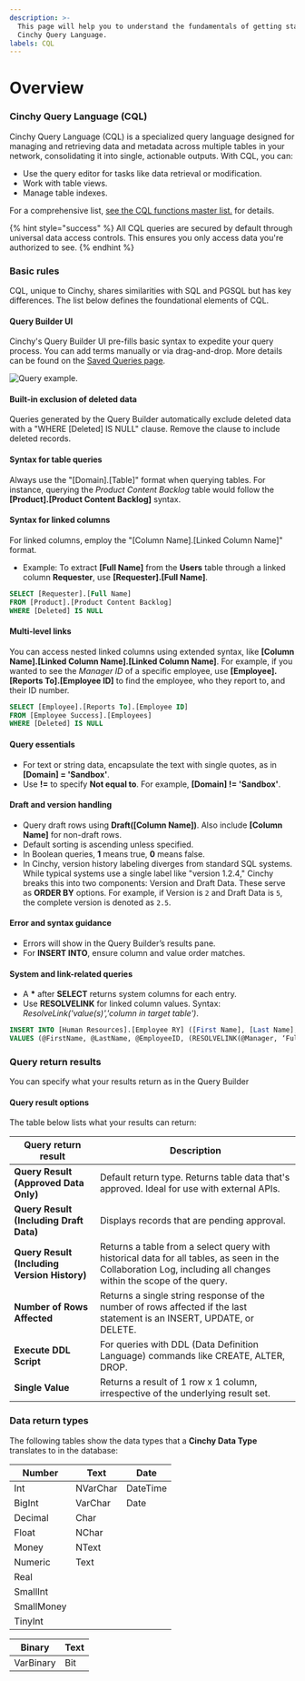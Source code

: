 ```yaml
---
description: >-
  This page will help you to understand the fundamentals of getting started with
  Cinchy Query Language.
labels: CQL
---
```


# Overview

### Cinchy Query Language (CQL) <a href="#1.-introduction" id="1.-introduction"></a>

Cinchy Query Language (CQL) is a specialized query language designed for managing and retrieving data and metadata across multiple tables in your network, consolidating it into single, actionable outputs. With CQL, you can:

- Use the query editor for tasks like data retrieval or modification.
- Work with table views.
- Manage table indexes.

For a comprehensive list, [see the CQL functions master list.​](cql-functions-master-list.md) for details.

{% hint style="success" %}
All CQL queries are secured by default through universal data access controls. This ensures you only access data you're authorized to see.
{% endhint %}

### Basic rules <a href="#2.-basic-rules-of-cql" id="2.-basic-rules-of-cql"></a>

CQL, unique to Cinchy, shares similarities with SQL and PGSQL but has key differences. The list below defines the foundational elements of CQL.

#### Query Builder UI

Cinchy's Query Builder UI pre-fills basic syntax to expedite your query process. You can add terms manually or via drag-and-drop. More details can be found on the [Saved Queries page](https://cinchy.gitbook.io/guides-for-using-cinchy/builder-guides/saved-queries).

![Query example.](https://762429502-files.gitbook.io/~/files/v0/b/gitbook-x-prod.appspot.com/o/spaces%2F-MBtHkNqYteSDPDzpqqZ%2Fuploads%2FXPwQAuVPRZiEd8cM1N6p%2Fimage.png?alt=media&token=90cfce6d-cc3f-46dd-98a1-8392b7d88938)

#### Built-in exclusion of deleted data
Queries generated by the Query Builder automatically exclude deleted data with a "WHERE [Deleted] IS NULL" clause. Remove the clause to include deleted records.

#### Syntax for table queries

Always use the "[Domain].[Table]" format when querying tables. For instance, querying the _Product Content Backlog_ table would follow the **[Product].[Product Content Backlog]** syntax.

#### Syntax for linked columns

For linked columns, employ the "[Column Name].[Linked Column Name]" format.
- Example: To extract **[Full Name]** from the **Users** table through a linked column **Requester**, use **[Requester].[Full Name]**.

```sql
SELECT [Requester].[Full Name]
FROM [Product].[Product Content Backlog]
WHERE [Deleted] IS NULL
```

#### Multi-level links

You can access nested linked columns using extended syntax, like **[Column Name].[Linked Column Name].[Linked Column Name]**. For example, if you wanted to see the _Manager ID_ of a specific employee, use **[Employee].[Reports To].[Employee ID]** to find the employee, who they report to, and their ID number.

```sql
SELECT [Employee].[Reports To].[Employee ID]
FROM [Employee Success].[Employees]
WHERE [Deleted] IS NULL
```
#### Query essentials

- For text or string data, encapsulate the text with single quotes, as in **[Domain] = 'Sandbox'**.
- Use **!=** to specify **Not equal to**. For example, **[Domain] != 'Sandbox'**.

#### Draft and version handling
- Query draft rows using **Draft([Column Name])**. Also include **[Column Name]** for non-draft rows.
- Default sorting is ascending unless specified.
- In Boolean queries, **1** means true, **0** means false.
- In Cinchy, version history labeling diverges from standard SQL systems. While typical systems use a single label like "version 1.2.4," Cinchy breaks this into two components: Version and Draft Data. These serve as **ORDER BY** options. For example, if Version is `2` and Draft Data is `5`, the complete version is denoted as `2.5`.

#### Error and syntax guidance

- Errors will show in the Query Builder’s results pane.
- For **INSERT INTO**, ensure column and value order matches.

#### System and link-related queries

- A **\*** after **SELECT** returns system columns for each entry.
- Use **RESOLVELINK** for linked column values. Syntax: _ResolveLink('value(s)','column in target table')_.

```sql
INSERT INTO [Human Resources].[Employee RY] ([First Name], [Last Name], [Employee ID], [Manager])
VALUES (@FirstName, @LastName, @EmployeeID, (RESOLVELINK(@Manager, ‘Full Name’))
```


### Query return results <a href="#3.-query-return-results" id="3.-query-return-results"></a>

You can specify what your results return as in the Query Builder

#### Query result options

The table below lists what your results can return:

| Query return result                                    | Description                                                                                                    |
| ------------------------------------------ | -------------------------------------------------------------------------------------------------------------- |
| **Query Result (Approved Data Only)**                | Default return type. Returns table data that's approved. Ideal for use with external APIs.                                          |
| **Query Result (Including Draft Data)**                             | Displays records that are pending approval.                                                                    |
| **Query Result (Including Version History)**                           | Returns a table from a select query with historical data for all tables, as seen in the Collaboration Log, including all changes within the scope of the query.                       |
| **Number of Rows Affected**                              | Returns a single string response of the number of rows affected if the last statement is an INSERT, UPDATE, or DELETE.                    |
| **Execute DDL Script**                           | For queries with DDL (Data Definition Language) commands like CREATE, ALTER, DROP.                              |
| **Single Value**                           | Returns a result of 1 row x 1 column, irrespective of the underlying result set.                         |
### Data return types <a href="#3.-data-return-types" id="3.-data-return-types"></a>

The following tables show the data types that a **Cinchy Data Type** translates to in the database:

| Number     | Text     | Date     |
| ---------- | -------- | -------- |
| Int        | NVarChar | DateTime |
| BigInt     | VarChar  | Date     |
| Decimal    | Char     | ​        |
| Float      | NChar    | ​        |
| Money      | NText    | ​        |
| Numeric    | Text     | ​        |
| Real       | ​        | ​        |
| SmallInt   | ​        | ​        |
| SmallMoney | ​        | ​        |
| TinyInt    | ​        | ​        |

| Binary    | Text |
| --------- | ---- |
| VarBinary | Bit  |
